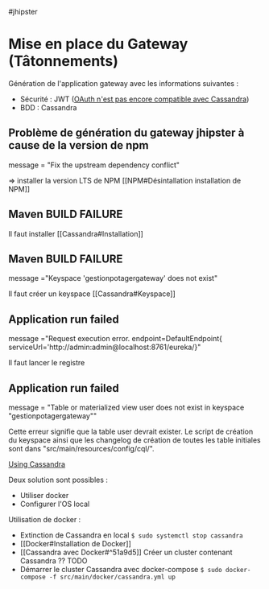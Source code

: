 #jhipster 

# Mise en place du Gateway (Tâtonnements)
Génération de l'application gateway avec les informations suivantes :
- Sécurité : JWT ([OAuth n'est pas encore compatible avec Cassandra](https://www.jhipster.tech/using-cassandra/))
- BDD : Cassandra


## Problème de génération du gateway jhipster à cause de la version de npm 
message = "Fix the upstream dependency conflict"

=> installer la version LTS de NPM [[NPM#Désintallation installation de NPM]]


## Maven BUILD FAILURE
Il faut installer [[Cassandra#Installation]]

## Maven BUILD FAILURE 
message ="Keyspace 'gestionpotagergateway' does not exist"

Il faut créer un keyspace [[Cassandra#Keyspace]]

## Application run failed 
message ="Request execution error. endpoint=DefaultEndpoint{ serviceUrl='http://admin:admin@localhost:8761/eureka/}"

Il faut lancer le registre

## Application run failed
message = "Table or materialized view user does not exist in keyspace "gestionpotagergateway""

Cette erreur signifie que la table user devrait exister.
Le script de création du keyspace ainsi que les changelog de création de toutes les table initiales sont dans "src/main/resources/config/cql/".

[Using Cassandra](https://www.jhipster.tech/using-cassandra/)

Deux solution sont possibles :
- Utiliser docker
- Configurer l'OS local

Utilisation de docker :
- Extinction de Cassandra en local `$ sudo systemctl stop cassandra`
- [[Docker#Installation de Docker]]
- [[Cassandra avec Docker#^51a9d5]] Créer un cluster contenant Cassandra ?? TODO
- Démarrer le cluster Cassandra avec docker-compose `$ sudo docker-compose -f src/main/docker/cassandra.yml up`
